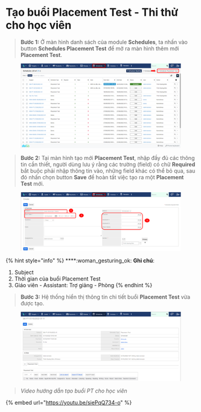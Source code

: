 # Tạo buổi Placement Test - Thi thử cho học viên

> **Bước 1:** Ở màn hình danh sách của module **Schedules**, ta nhấn vào button **Schedules Placement Test** để mở ra màn hình thêm mới **Placement Test**.

<figure><img src="../../../.gitbook/assets/image (8) (1) (1).png" alt=""><figcaption></figcaption></figure>

> **Bước 2:** Tại màn hình tạo mới **Placement Test**, nhập đầy đủ các thông tin cần thiết, người dùng lưu ý rằng các trường (field) có chữ **Required** bắt buộc phải nhập thông tin vào, những field khác có thể bỏ qua, sau đó nhấn chọn button **Save** để hoàn tất việc tạo ra một **Placement Test** mới.

<figure><img src="../../../.gitbook/assets/image (36).png" alt=""><figcaption></figcaption></figure>

{% hint style="info" %}
****:woman\_gesturing\_ok: **Ghi chú**:

1. Subject
2. Thời gian của buổi Placement Test
3. Giáo viên - Assistant: Trợ giảng - Phòng
{% endhint %}

> **Bước 3:** Hệ thống hiển thị thông tin chi tiết buổi **Placement Test** vừa được tạo.

<figure><img src="../../../.gitbook/assets/image (43).png" alt=""><figcaption></figcaption></figure>

> _Video hướng dẫn tạo buổi PT cho học viên_

{% embed url="https://youtu.be/siePqQ734-o" %}
